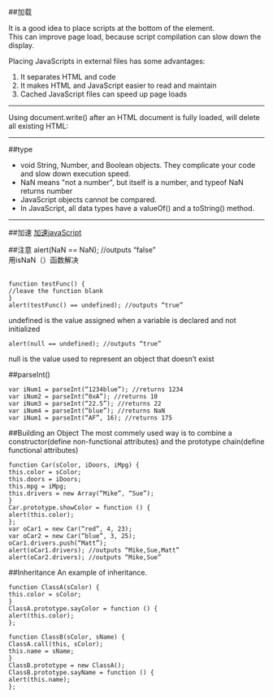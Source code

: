 ##加载

It is a good idea to place scripts at the bottom of the <body> element.<br>
This can improve page load, because script compilation can slow down the display.<br>

Placing JavaScripts in external files has some advantages:<br>

1. It separates HTML and code
2. It makes HTML and JavaScript easier to read and maintain
3. Cached JavaScript files can speed up page loads

---

Using document.write() after an HTML document is fully loaded, will delete all existing HTML:

---
##type
- void String, Number, and Boolean objects. They complicate your code and slow down execution speed.
- NaN means "not a number", but itself is a number, and typeof NaN returns number
- JavaScript objects cannot be compared.
- In JavaScript, all data types have a valueOf() and a toString() method.

---
##加速
[加速javaScript](http://www.w3schools.com/js/js_performance.asp)

##注意
alert(NaN == NaN); //outputs “false”<br>
用isNaN（）函数解决<br><br>
```
function testFunc() {  
//leave the function blank  
}  
alert(testFunc() == undefined); //outputs “true”
```
undefined is the value assigned when a variable is declared and not initialized
```
alert(null == undefined); //outputs “true”
```
null is the value used to represent an object that doesn’t exist

##parseInt()
```
var iNum1 = parseInt(“1234blue”); //returns 1234
var iNum2 = parseInt(“0xA”); //returns 10
var iNum3 = parseInt(“22.5”); //returns 22
var iNum4 = parseInt(“blue”); //returns NaN
var iNum1 = parseInt(“AF”, 16); //returns 175
```

##Building an Object
The most commely used way is to combine a constructor(define non-functional attributes) and the prototype chain(define functional attributes)
```
function Car(sColor, iDoors, iMpg) {
this.color = sColor;
this.doors = iDoors;
this.mpg = iMpg;
this.drivers = new Array(“Mike”, “Sue”);
}
Car.prototype.showColor = function () {
alert(this.color);
};
var oCar1 = new Car(“red”, 4, 23);
var oCar2 = new Car(“blue”, 3, 25);
oCar1.drivers.push(“Matt”);
alert(oCar1.drivers); //outputs “Mike,Sue,Matt”
alert(oCar2.drivers); //outputs “Mike,Sue”
``` 
##Inheritance
An example of inheritance.
```
function ClassA(sColor) {
this.color = sColor;
}
ClassA.prototype.sayColor = function () {
alert(this.color);
};

function ClassB(sColor, sName) {
ClassA.call(this, sColor);
this.name = sName;
}
ClassB.prototype = new ClassA();
ClassB.prototype.sayName = function () {
alert(this.name);
};
```
